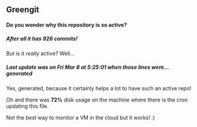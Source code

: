 ## Greengit

#### Do you wonder why this repository is so active?

##### After all it has 926 commits!

But is it *really* active? Well...

##### Last update was on Fri Mar 8 at 5:25:01 when those lines were... generated

Yes, generated, because it certainly helps a lot to have such an active repo!

Oh and there was **72%** disk usage on the machine
where there is the cron updating this file.

Not the best way to monitor a VM in the cloud but it works! :)
